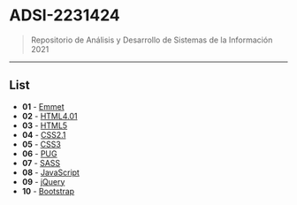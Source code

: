 # ADSI-2231424
> Repositorio de Análisis y Desarrollo de Sistemas de la Información 2021
---
## List

- **01** - [Emmet](01-emmet/)
- **02** - [HTML4.01](02-html4.01/)
- **03** - [HTML5](03-html5/)
- **04** - [CSS2.1](04-css2.1/)
- **05** - [CSS3](05-css3/)
- **06** - [PUG](06-pug/)
- **07** - [SASS](07-sass/)
- **08** - [JavaScript](08-javascript/)
- **09** - [jQuery](09-jquery/)
- **10** - [Bootstrap](10-bootstrap/)